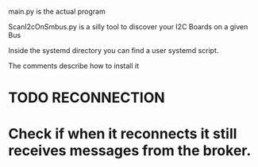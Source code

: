 
main.py is the actual program

ScanI2cOnSmbus.py is a silly tool to discover your I2C Boards on a given Bus

Inside the systemd directory you can find a user systemd script.

The comments describe how to install it

# TODO RECONNECTION

# Check if when it reconnects it still receives messages from the broker.
